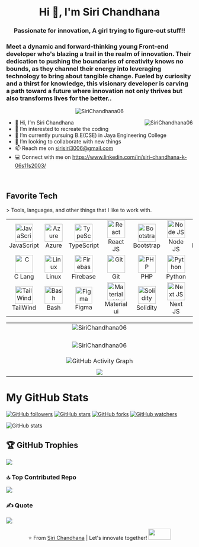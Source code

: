 

<h1 align="center">Hi 👋, I'm Siri Chandhana</h1>
<h3 align="center">Passionate for innovation, A girl trying to figure-out stuff!!</h3>
<h3>Meet a dynamic and forward-thinking young Front-end developer who's blazing a trail in the realm of innovation. Their dedication to pushing the boundaries of creativity knows no bounds, as they channel their energy into leveraging technology to bring about tangible change. Fueled by curiosity and a thirst for knowledge, this visionary developer is carving a path toward a future where innovation not only thrives but also transforms lives for the better..</h3>

<p align="center"> <img src="https://komarev.com/ghpvc/?username=SiriChandhana06&label=Profile%20views&color=0e75b6&style=flat" alt="SiriChandhana06" /> </p>
<a href="#SiriChandhana06-title">
  <img src="https://github-readme-stats.vercel.app/api?username=SiriChandhana06&show_icons=true&theme=react&count_private=true&include_all_commits=true" alt="SiriChandhana06" align="right" />
</a>

- 👋 Hi, I’m Siri Chandhana
- 👀 I’m interested to recreate the coding
- 🌱 I’m currently pursuing B.E(CSE) in Jaya Engineering College
- 💞️ I’m looking to collaborate with new things 
- 📫 Reach me on sirisiri3006@gmail.com
- 💻  Connect with me on https://www.linkedin.com/in/siri-chandhana-k-06s11s2003/

<br>

<h2 align="left" id="SiriChandhana06">Favorite Tech</h2>
> Tools, languages, and other things that I like to work with.

<table align="center">
  <tr>
    <td align="center" width="96">
      <a href="#SiriChandhana06">
        <img src="https://upload.wikimedia.org/wikipedia/commons/thumb/9/99/Unofficial_JavaScript_logo_2.svg/1024px-Unofficial_JavaScript_logo_2.svg.png" width="48" height="48" alt="JavaScript" />
      </a>
      <br>JavaScript
    </td>
    <td align="center" width="96">
      <a href="#SiriChandhana06">
        <img src="https://i.ibb.co/jDGr3z0/azure-removebg-preview.png" width="48" height="48" alt="Azure" />
      </a>
      <br>Azure
    </td>
    <td align="center" width="96">
      <a href="#SiriChandhana06">
        <img src="https://upload.wikimedia.org/wikipedia/commons/thumb/4/4c/Typescript_logo_2020.svg/1200px-Typescript_logo_2020.svg.png" width="48" height="48" alt="TypeScript" />
      </a>
      <br>TypeScript
    </td>
    <td align="center" width="96">
      <a href="#SiriChandhana06">
        <img src="https://brandlogos.net/wp-content/uploads/2020/09/react-logo.png" width="48" height="48" alt="React" />
      </a>
      <br>React JS
    </td>
    <td align="center" width="96">
      <a href="#SiriChandhana06">
        <img src="https://cdn.worldvectorlogo.com/logos/bootstrap-4.svg" width="48" height="48" alt="Bootstrap" />
      </a>
      <br>Bootstrap
    </td>
    <td align="center" width="96">
      <a href="#SiriChandhana06">
        <img src="https://upload.wikimedia.org/wikipedia/commons/thumb/d/d9/Node.js_logo.svg/590px-Node.js_logo.svg.png" width="48" height="48" alt="Node JS" />
      </a>
      <br>Node JS
    </td>
     <td align="center" width="96"> 
      <a href="#SiriChandhana06" >
        <img src="https://w7.pngwing.com/pngs/956/695/png-transparent-mongodb-original-wordmark-logo-icon-thumbnail.png" width="48" height="48" alt="Mongo DB" />
      </a>
      <br>MongoDB
    </td>
  </tr>
  
  <tr>
    <td align="center" width="96"> 
      <a href="#SiriChandhana06" >
        <img src="https://img.icons8.com/color/452/c-programming.png" width="48" height="48" alt="C" />
      </a>
      <br>C Lang
    </td>
    <td align="center" width="96">
      <a href="#SiriChandhana06" >
        <img src="https://camo.githubusercontent.com/d7574156c7a1844d3c2907bae0e76254cca759290c08e08a6ef2bd7543c8c0ca/68747470733a2f2f692e6962622e636f2f737331374b47302f63376238313133323437666563643833626439623565643562643366333464352d72656d6f766562672d707265766965772e706e67" width="48" height="48" alt="Linux" />
      </a>
      <br>Linux
    </td>
    <td align="center" width="96">
      <a href="#SiriChandhana06">
        <img src="https://4.bp.blogspot.com/-rtNRVM3aIvI/XJX_U07Z-II/AAAAAAAAJXY/YpdOo490FTgdKOxM4qDG-2-EzcNFAWkKACK4BGAYYCw/s1600/logo%2Bfirebase%2Bicon.png" width="48" height="48" alt="Firebase" />
      </a>
      <br>Firebase
    </td>
    <td align="center" width="96">
      <a href="#SiriChandhana06" >
        <img src="https://upload.wikimedia.org/wikipedia/commons/thumb/3/3f/Git_icon.svg/1200px-Git_icon.svg.png" width="48" height="48" alt="Git" />
      </a>
      <br>Git
    </td>
    <td align="center" width="96">
      <a href="#SiriChandhana06" >
        <img src="https://i.ibb.co/LzmYpDX/146-1466902-php-logo-png-transparent-php-logo-png-png-removebg-preview.png" width="48" height="48" alt="PHP" />
      </a>
      <br>PHP
    </td>
        <td align="center" width="96">
      <a href="#SiriChandhana06">
        <img src="https://upload.wikimedia.org/wikipedia/commons/thumb/c/c3/Python-logo-notext.svg/1200px-Python-logo-notext.svg.png" width="48" height="48" alt="Python" />
      </a>
      <br>Python
    </td>
    <td align="center" width="96">
      <a href="#SiriChandhana06">
        <img src="https://cdn.worldvectorlogo.com/logos/django.svg" width="48" height="48" alt="Django" />
      </a>
      <br>Django
    </td>
  </tr>
   <tr>
    <td align="center" width="96">
      <a href="#SiriChandhana06">
        <img src="https://upload.wikimedia.org/wikipedia/commons/thumb/d/d5/Tailwind_CSS_Logo.svg/2048px-Tailwind_CSS_Logo.svg.png" width="48" height="48" alt="TailWind" />
      </a>
      <br>TailWind
    </td>
    <td align="center" width="96">
      <a href="#SiriChandhana06">
        <img src="https://bashlogo.com/img/symbol/png/full_colored_dark.png" width="48" height="48" alt="Bash" />
      </a>
      <br>Bash
    </td>
    <td align="center" width="96">
      <a href="#SiriChandhana06">
        <img src="https://upload.wikimedia.org/wikipedia/commons/3/33/Figma-logo.svg" width="45" height="45" alt="Figma" />
      </a>
      <br>Figma
    </td>
    <td align="center" width="96">
      <a href="#SiriChandhana06">
        <img src="https://media.zeemly.com/zeemly/product/material-ui.png" width="48" height="48" alt="Material UI" />
      </a>
      <br>Material ui
    </td>
    <td align="center" width="96">
      <a href="#SiriChandhana06">
        <img src="https://cdn.icon-icons.com/icons2/2107/PNG/512/file_type_solidity_icon_130156.png" width="48" height="48" alt="Solidity" />
      </a>
      <br>Solidity
    </td>
          <td align="center" width="96"> 
      <a href="#SiriChandhana06" >
        <img src="https://cdn.worldvectorlogo.com/logos/next-js.svg" width="48" height="48" alt="Next JS" />
      </a>
      <br>Next JS
    </td>
             <td align="center" width="96"> 
      <a href="#SiriChandhana06" >
        <img src="https://brandeps.com/logo-download/G/Google-Cloud-logo-vector-01.svg" width="48" height="48" alt="Google Cloud" />
      </a>
      <br>G Cloud
    </td>
  </tr>
    
</table>

<table align="center">
  <tr>
    <td align="center" width="1000">
<img align="center" src="https://github-readme-stats.vercel.app/api/top-langs?username=SiriChandhana06&show_icons=true&locale=en&layout=compact&langs_count=8&theme=highcontrast&hide=html&hide_border=true" alt="SiriChandhana06" />
</td>
  </tr>
<tr>
    <td align="center" width="1000">
    </td>
</tr>
</td>
<tr>
    <td align="center" width="1000">
<p><img align="center" src="https://github-readme-streak-stats.herokuapp.com/?user=SiriChandhana06&theme=highcontrast&hide_border=true"&& alt="SiriChandhana06" /></p>
</td>
</tr>

<tr>
  <td align="center" width="1000"><img align="center" src="https://github-readme-activity-graph.vercel.app/graph?username=SiriChandhana06&custom_title=Siri%27s%20GitHub%20Activity%20Graph&hide_border=true&border_radius=15&bg_color=000000&color=FFD700&line=1E90FF&point=1E90FF&area_color=000000&title_color=FFD700&area=true" alt="GitHub Activity Graph" /></td>
</tr>
<tr>
    <td align="center" width="1000">
    </td>
</tr>
<tr>
  <td align="center" width="1000"><img align="center" src="https://github-profile-summary-cards.vercel.app/api/cards/profile-details?username=SiriChandhana06&theme=highcontrast&hide_border=true"/></td>
</tr>
</table>
  
  # My GitHub Stats

[![GitHub followers](https://img.shields.io/github/followers/SiriChandhana06?style=social)](https://github.com/SiriChandhana06)
[![GitHub stars](https://img.shields.io/github/stars/SiriChandhana06?style=social)](https://github.com/SiriChandhana06)
[![GitHub forks](https://img.shields.io/github/forks/SiriChandhana06?style=social)](https://github.com/SiriChandhana06)
[![GitHub watchers](https://img.shields.io/github/watchers/SiriChandhana06?style=social)](https://github.com/SiriChandhana06)

![GitHub stats](https://github-readme-stats.vercel.app/api?username=SiriChandhana06&show_icons=true&count_private=true&hide_border=true&border_radius=15&show_icons=true&theme=highcontrast)


## 🏆 GitHub Trophies
![](https://github-profile-trophy.vercel.app/?username=SiriChandhana06&theme=radical&no-frame=false&no-bg=true&margin-w=4)

### 🔝 Top Contributed Repo

![](https://github-contributor-stats.vercel.app/api?username=SiriChandhana06&limit=5&theme=dark&combine_all_yearly_contributions=true)

### ✍️ Quote
![](https://quotes-github-readme.vercel.app/api?type=horizontal&theme=radical)

<div align="center">
  
⭐️ From [Siri Chandhana](https://github.com/SiriChandhana06) | Let's innovate together! <img src='https://raw.githubusercontent.com/ShahriarShafin/ShahriarShafin/main/Assets/handshake.gif' width="60px" height="30px">


</div>
